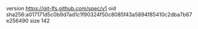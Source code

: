 version https://git-lfs.github.com/spec/v1
oid sha256:a017171d5c0b9d7ad1c1f90324f50c8085f43a5894f85410c2dba7b67e256490
size 142
